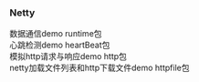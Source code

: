 ### Netty
数据通信demo runtime包  
心跳检测demo heartBeat包  
模拟http请求与响应demo http包  
netty加载文件列表和http下载文件demo httpfile包  